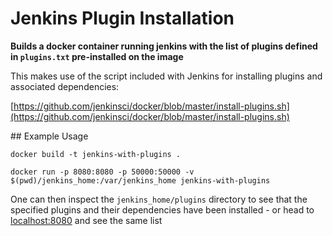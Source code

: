 # Jenkins Plugin Installation

**Builds a docker container running jenkins with the list of plugins defined in `plugins.txt` pre-installed on the image**

This makes use of the script included with Jenkins for installing plugins and associated dependencies:

[https://github.com/jenkinsci/docker/blob/master/install-plugins.sh](https://github.com/jenkinsci/docker/blob/master/install-plugins.sh)

## Example Usage

`docker build -t jenkins-with-plugins .`

`docker run -p 8080:8080 -p 50000:50000 -v $(pwd)/jenkins_home:/var/jenkins_home jenkins-with-plugins`

One can then inspect the `jenkins_home/plugins` directory to see that the specified plugins and their dependencies have been installed - or head to [localhost:8080](http://localhost:8080) and see the same list
